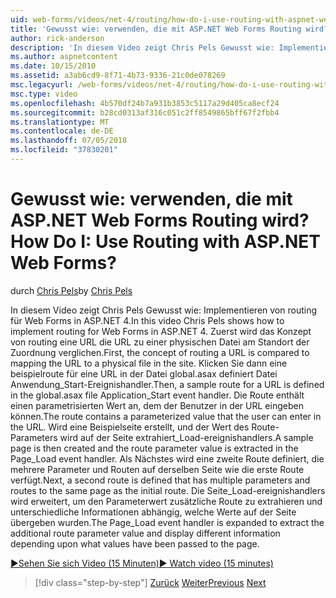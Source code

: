 ```yaml
---
uid: web-forms/videos/net-4/routing/how-do-i-use-routing-with-aspnet-web-forms
title: 'Gewusst wie: verwenden, die mit ASP.NET Web Forms Routing wird? | Microsoft-Dokumentation'
author: rick-anderson
description: 'In diesem Video zeigt Chris Pels Gewusst wie: Implementieren von routing für Web Forms in ASP.NET 4. Zuerst wird das Konzept von routing eine URL verglichen, der Zuordnung die URL zu einem p...'
ms.author: aspnetcontent
ms.date: 10/15/2010
ms.assetid: a3ab6cd9-8f71-4b73-9336-21c0de078269
msc.legacyurl: /web-forms/videos/net-4/routing/how-do-i-use-routing-with-aspnet-web-forms
msc.type: video
ms.openlocfilehash: 4b570df24b7a931b3853c5117a29d405ca8ecf24
ms.sourcegitcommit: b28cd0313af316c051c2ff8549865bff67f2fbb4
ms.translationtype: MT
ms.contentlocale: de-DE
ms.lasthandoff: 07/05/2018
ms.locfileid: "37830201"
---
```

<a name="how-do-i-use-routing-with-aspnet-web-forms"></a><span data-ttu-id="34b9c-105">Gewusst wie: verwenden, die mit ASP.NET Web Forms Routing wird?</span><span class="sxs-lookup"><span data-stu-id="34b9c-105">How Do I: Use Routing with ASP.NET Web Forms?</span></span>
====================
<span data-ttu-id="34b9c-106">durch [Chris Pels](https://twitter.com/chrispels)</span><span class="sxs-lookup"><span data-stu-id="34b9c-106">by [Chris Pels](https://twitter.com/chrispels)</span></span>

<span data-ttu-id="34b9c-107">In diesem Video zeigt Chris Pels Gewusst wie: Implementieren von routing für Web Forms in ASP.NET 4.</span><span class="sxs-lookup"><span data-stu-id="34b9c-107">In this video Chris Pels shows how to implement routing for Web Forms in ASP.NET 4.</span></span> <span data-ttu-id="34b9c-108">Zuerst wird das Konzept von routing eine URL die URL zu einer physischen Datei am Standort der Zuordnung verglichen.</span><span class="sxs-lookup"><span data-stu-id="34b9c-108">First, the concept of routing a URL is compared to mapping the URL to a physical file in the site.</span></span> <span data-ttu-id="34b9c-109">Klicken Sie dann eine beispielroute für eine URL in der Datei global.asax definiert Datei Anwendung\_Start-Ereignishandler.</span><span class="sxs-lookup"><span data-stu-id="34b9c-109">Then, a sample route for a URL is defined in the global.asax file Application\_Start event handler.</span></span> <span data-ttu-id="34b9c-110">Die Route enthält einen parametrisierten Wert an, dem der Benutzer in der URL eingeben können.</span><span class="sxs-lookup"><span data-stu-id="34b9c-110">The route contains a parameterized value that the user can enter in the URL.</span></span> <span data-ttu-id="34b9c-111">Wird eine Beispielseite erstellt, und der Wert des Route-Parameters wird auf der Seite extrahiert\_Load-ereignishandlers.</span><span class="sxs-lookup"><span data-stu-id="34b9c-111">A sample page is then created and the route parameter value is extracted in the Page\_Load event handler.</span></span> <span data-ttu-id="34b9c-112">Als Nächstes wird eine zweite Route definiert, die mehrere Parameter und Routen auf derselben Seite wie die erste Route verfügt.</span><span class="sxs-lookup"><span data-stu-id="34b9c-112">Next, a second route is defined that has multiple parameters and routes to the same page as the initial route.</span></span> <span data-ttu-id="34b9c-113">Die Seite\_Load-ereignishandlers wird erweitert, um den Parameterwert zusätzliche Route zu extrahieren und unterschiedliche Informationen abhängig, welche Werte auf der Seite übergeben wurden.</span><span class="sxs-lookup"><span data-stu-id="34b9c-113">The Page\_Load event handler is expanded to extract the additional route parameter value and display different information depending upon what values have been passed to the page.</span></span>

[<span data-ttu-id="34b9c-114">&#9654;Sehen Sie sich Video (15 Minuten)</span><span class="sxs-lookup"><span data-stu-id="34b9c-114">&#9654; Watch video (15 minutes)</span></span>](https://channel9.msdn.com/Blogs/ASP-NET-Site-Videos/how-do-i-use-routing-with-aspnet-web-forms)

> [!div class="step-by-step"]
> <span data-ttu-id="34b9c-115">[Zurück](aspnet-4-quick-hit-outbound-webforms-routing.md)
> [Weiter](how-do-i-work-with-urls-in-aspnet-routing.md)</span><span class="sxs-lookup"><span data-stu-id="34b9c-115">[Previous](aspnet-4-quick-hit-outbound-webforms-routing.md)
[Next](how-do-i-work-with-urls-in-aspnet-routing.md)</span></span>
